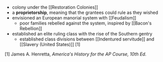 - colony under the [[Restoration Colonies]]
- a **proprietorship**, meaning that the grantees could rule as they wished
- envisioned an European manorial system with [[Feudalism]]
	- poor families rebelled against the system, inspired by [[Bacon's Rebellion]]
- established an elite ruling class with the rise of the Southern gentry
	- established class divisions between [[Indentured servitude]] and [[Slavery (United States)]] [1]

[1] James A. Henretta, *America's History for the AP Course, 10th Ed.*